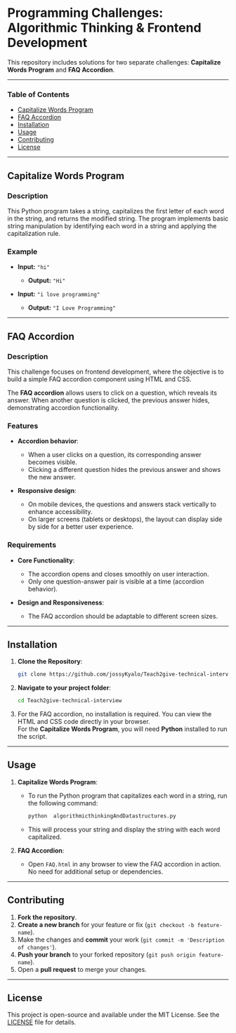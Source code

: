 # Programming Challenges: Algorithmic Thinking & Frontend Development

This repository includes solutions for two separate challenges: **Capitalize Words Program** and **FAQ Accordion**.

---

### Table of Contents

- [Capitalize Words Program](#capitalize-words-program)
- [FAQ Accordion](#faq-accordion)
- [Installation](#installation)
- [Usage](#usage)
- [Contributing](#contributing)
- [License](#license)

---

## Capitalize Words Program

### Description

This Python program takes a string, capitalizes the first letter of each word in the string, and returns the modified string. The program implements basic string manipulation by identifying each word in a string and applying the capitalization rule.

### Example

- **Input:** `"hi"`
  - **Output:** `"Hi"`

- **Input:** `"i love programming"`
  - **Output:** `"I Love Programming"`

---

## FAQ Accordion

### Description

This challenge focuses on frontend development, where the objective is to build a simple FAQ accordion component using HTML and CSS.

The **FAQ accordion** allows users to click on a question, which reveals its answer. When another question is clicked, the previous answer hides, demonstrating accordion functionality.

### Features

- **Accordion behavior**:  
  - When a user clicks on a question, its corresponding answer becomes visible.
  - Clicking a different question hides the previous answer and shows the new answer.
  
- **Responsive design**:  
  - On mobile devices, the questions and answers stack vertically to enhance accessibility.
  - On larger screens (tablets or desktops), the layout can display side by side for a better user experience.

### Requirements

- **Core Functionality**:
    - The accordion opens and closes smoothly on user interaction.
    - Only one question-answer pair is visible at a time (accordion behavior).
  
- **Design and Responsiveness**:
    - The FAQ accordion should be adaptable to different screen sizes.

---

## Installation

1. **Clone the Repository**:
    ```bash
    git clone https://github.com/jossyKyalo/Teach2give-technical-interview 
    ```

2. **Navigate to your project folder**:
    ```bash
    cd Teach2give-technical-interview
    ```

3. For the FAQ accordion, no installation is required. You can view the HTML and CSS code directly in your browser.  
For the **Capitalize Words Program**, you will need **Python** installed to run the script.

---

## Usage

1. **Capitalize Words Program**:
    - To run the Python program that capitalizes each word in a string, run the following command:
      ```bash
      python  algorithmicthinkingAndDatastructures.py
      ```
    - This will process your string and display the string with each word capitalized.

2. **FAQ Accordion**:
    - Open `FAQ.html` in any browser to view the FAQ accordion in action. No need for additional setup or dependencies.

---

## Contributing

1. **Fork the repository**.
2. **Create a new branch** for your feature or fix (`git checkout -b feature-name`).
3. Make the changes and **commit** your work (`git commit -m 'Description of changes'`).
4. **Push your branch** to your forked repository (`git push origin feature-name`).
5. Open a **pull request** to merge your changes.

---

## License

This project is open-source and available under the MIT License. See the [LICENSE](LICENSE) file for details.

